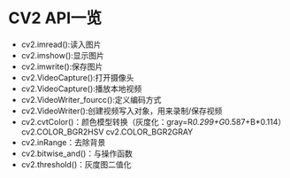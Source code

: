 # CV2 API一览

* cv2.imread():读入图片
* cv2.imshow():显示图片
* cv2.imwrite():保存图片
* cv2.VideoCapture():打开摄像头
* cv2.VideoCapture():播放本地视频
* cv2.VideoWriter_fourcc():定义编码方式
* cv2.VideoWriter():创建视频写入对象，用来录制/保存视频
* cv2.cvtColor()：颜色模型转换（灰度化：gray=R*0.299+G*0.587+B*0.114） cv2.COLOR_BGR2HSV cv2.COLOR_BGR2GRAY
* cv2.inRange：去除背景
* cv2.bitwise_and()：与操作函数
* cv2.threshold()：灰度图二值化